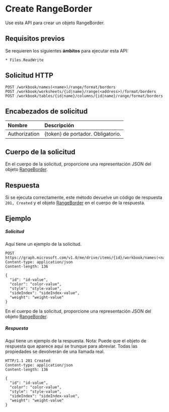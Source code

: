 # <a name="create-rangeborder"></a>Create RangeBorder

Use esta API para crear un objeto RangeBorder.
## <a name="prerequisites"></a>Requisitos previos
Se requieren los siguientes **ámbitos** para ejecutar esta API: 

    * Files.ReadWrite

## <a name="http-request"></a>Solicitud HTTP
<!-- { "blockType": "ignored" } -->
```http
POST /workbook/names(<name>)/range/format/borders
POST /workbook/worksheets/{id|name}/range(<address>)/format/borders
POST /workbook/tables/{id|name}/columns/{id|name}/range/format/borders

```
## <a name="request-headers"></a>Encabezados de solicitud
| Nombre       | Descripción|
|:---------------|:----------|
| Authorization  | {token} de portador. Obligatorio. |


## <a name="request-body"></a>Cuerpo de la solicitud
En el cuerpo de la solicitud, proporcione una representación JSON del objeto [RangeBorder](../resources/rangeborder.md).

## <a name="response"></a>Respuesta

Si se ejecuta correctamente, este método devuelve un código de respuesta `201, Created` y el objeto [RangeBorder](../resources/rangeborder.md) en el cuerpo de la respuesta.

## <a name="example"></a>Ejemplo
##### <a name="request"></a>Solicitud
Aquí tiene un ejemplo de la solicitud.
<!-- {
  "blockType": "request",
  "name": "create_rangeborder_from_rangeformat"
}-->
```http
POST https://graph.microsoft.com/v1.0/me/drive/items/{id}/workbook/names(<name>)/range/format/borders
Content-type: application/json
Content-length: 136

{
  "id": "id-value",
  "color": "color-value",
  "style": "style-value",
  "sideIndex": "sideIndex-value",
  "weight": "weight-value"
}
```
En el cuerpo de la solicitud, proporcione una representación JSON del objeto [RangeBorder](../resources/rangeborder.md).
##### <a name="response"></a>Respuesta
Aquí tiene un ejemplo de la respuesta. Nota: Puede que el objeto de respuesta que aparece aquí se trunque para abreviar. Todas las propiedades se devolverán de una llamada real.
<!-- {
  "blockType": "response",
  "truncated": true,
  "@odata.type": "microsoft.graph.rangeBorder"
} -->
```http
HTTP/1.1 201 Created
Content-type: application/json
Content-length: 136

{
  "id": "id-value",
  "color": "color-value",
  "style": "style-value",
  "sideIndex": "sideIndex-value",
  "weight": "weight-value"
}
```

<!-- uuid: 8fcb5dbc-d5aa-4681-8e31-b001d5168d79
2015-10-25 14:57:30 UTC -->
<!-- {
  "type": "#page.annotation",
  "description": "Create RangeBorder",
  "keywords": "",
  "section": "documentation",
  "tocPath": ""
}-->